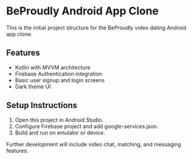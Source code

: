 # BeProudly Android App Clone

This is the initial project structure for the BeProudly video dating Android app clone.

## Features
- Kotlin with MVVM architecture
- Firebase Authentication integration
- Basic user signup and login screens
- Dark theme UI

## Setup Instructions
1. Open this project in Android Studio.
2. Configure Firebase project and add google-services.json.
3. Build and run on emulator or device.

Further development will include video chat, matching, and messaging features.
